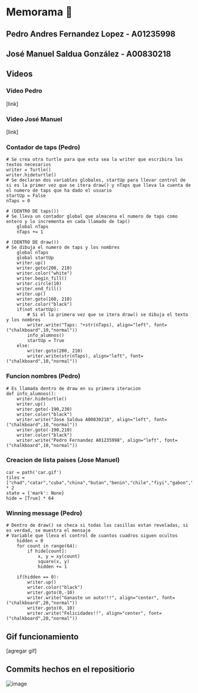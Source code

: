 # Memorama :brain:

## Pedro Andres Fernandez Lopez - A01235998
## José Manuel Saldua González - A00830218

## Videos
### Video Pedro
[link]
### Video José Manuel
[link]

### Contador de taps (Pedro)
```
# Se crea otra turtle para que esta sea la writer que escribira los textos necesarios
writer = Turtle()
writer.hideturtle()
# Se declaran dos variables globales, startUp para llevar control de si es la primer vez que se itera draw() y nTaps que lleva la cuenta de el numero de taps que ha dado el usuario
startUp = False
nTaps = 0

# (DENTRO DE taps())
# Se lleva un contador global que almacena el numero de taps como entero y lo incrementa en cada llamado de tap()
    global nTaps
    nTaps += 1
    
# (DENTRO DE draw())
# Se dibuja el numero de taps y los nombres
    global nTaps
    global startUp
    writer.up()
    writer.goto(200, 210)
    writer.color("white")
    writer.begin_fill()
    writer.circle(10)
    writer.end_fill()
    writer.up()
    writer.goto(160, 210)
    writer.color("black")
    if(not startUp):
        # Si el la primera vez que se itera draw() se dibuja el texto y los nombres
        writer.write("Taps: "+str(nTaps), align="left", font=("chalkboard",10,"normal"))
        info_alumnos()
        startUp = True
    else:
        writer.goto(200, 210)
        writer.write(str(nTaps), align="left", font=("chalkboard",10,"normal"))
```

### Funcion nombres (Pedro)
```
# Es llamada dentro de draw en su primera iteracion
def info_alumnos():
    writer.hideturtle()
    writer.up()
    writer.goto(-190,230)
    writer.color("black")
    writer.write("Jose Saldua A00830218", align="left", font=("chalkboard",10,"normal"))
    writer.goto(-190,210)
    writer.color("black")
    writer.write("Pedro Fernandez A01235998", align="left", font=("chalkboard",10,"normal"))
```
### Creacion de lista paises (Jose Manuel)
```
car = path('car.gif')
tiles = ["chad","catar","cuba","china","butan","benin","chile","fiyi","gabon","ghana","haiti","india","irak","iran","japon","kenia","laos","libia","mali","malta","nauru","nepal","niger","oman","peru","rusia","samoa","siria","sudan","suiza","togo","tonga"] * 2
state = {'mark': None}
hide = [True] * 64

```
### Winning message (Pedro)
```
# Dentro de draw() se checa si todas las casillas estan reveladas, si es verdad, se muestra el mensaje
# Variable que lleva el control de cuantos cuadros siguen ocultos
    hidden = 0
    for count in range(64):
        if hide[count]:
            x, y = xy(count)
            square(x, y)
            hidden += 1

    if(hidden == 0):
        writer.up()
        writer.color("black")
        writer.goto(0,-10)
        writer.write("Ganaste un auto!!!", align="center", font=("chalkboard",20,"normal"))
        writer.goto(0, 10)
        writer.write("Felicidades!!", align="center", font=("chalkboard",20,"normal"))
```
## Gif funcionamiento
[agregar gif]

## Commits hechos en el repositiorio
![image](https://user-images.githubusercontent.com/77637841/160159990-5e21dbb6-1025-476d-98ae-400e69f3138e.png)
